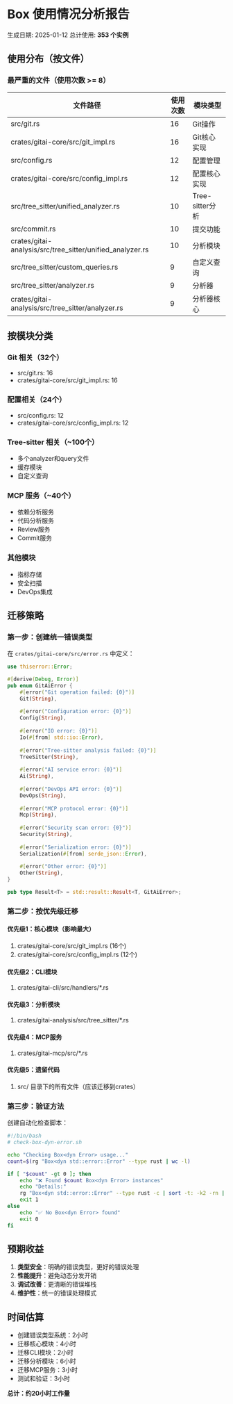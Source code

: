 # Box<dyn Error> 使用情况分析报告

生成日期: 2025-01-12
总计使用: **353 个实例**

## 使用分布（按文件）

### 最严重的文件（使用次数 >= 8）

| 文件路径 | 使用次数 | 模块类型 |
|---------|---------|---------|
| src/git.rs | 16 | Git操作 |
| crates/gitai-core/src/git_impl.rs | 16 | Git核心实现 |
| src/config.rs | 12 | 配置管理 |
| crates/gitai-core/src/config_impl.rs | 12 | 配置核心实现 |
| src/tree_sitter/unified_analyzer.rs | 10 | Tree-sitter分析 |
| src/commit.rs | 10 | 提交功能 |
| crates/gitai-analysis/src/tree_sitter/unified_analyzer.rs | 10 | 分析模块 |
| src/tree_sitter/custom_queries.rs | 9 | 自定义查询 |
| src/tree_sitter/analyzer.rs | 9 | 分析器 |
| crates/gitai-analysis/src/tree_sitter/analyzer.rs | 9 | 分析器核心 |

## 按模块分类

### Git 相关（32个）
- src/git.rs: 16
- crates/gitai-core/src/git_impl.rs: 16

### 配置相关（24个）
- src/config.rs: 12
- crates/gitai-core/src/config_impl.rs: 12

### Tree-sitter 相关（~100个）
- 多个analyzer和query文件
- 缓存模块
- 自定义查询

### MCP 服务（~40个）
- 依赖分析服务
- 代码分析服务
- Review服务
- Commit服务

### 其他模块
- 指标存储
- 安全扫描
- DevOps集成

## 迁移策略

### 第一步：创建统一错误类型
在 `crates/gitai-core/src/error.rs` 中定义：

```rust
use thiserror::Error;

#[derive(Debug, Error)]
pub enum GitAiError {
    #[error("Git operation failed: {0}")]
    Git(String),
    
    #[error("Configuration error: {0}")]
    Config(String),
    
    #[error("IO error: {0}")]
    Io(#[from] std::io::Error),
    
    #[error("Tree-sitter analysis failed: {0}")]
    TreeSitter(String),
    
    #[error("AI service error: {0}")]
    Ai(String),
    
    #[error("DevOps API error: {0}")]
    DevOps(String),
    
    #[error("MCP protocol error: {0}")]
    Mcp(String),
    
    #[error("Security scan error: {0}")]
    Security(String),
    
    #[error("Serialization error: {0}")]
    Serialization(#[from] serde_json::Error),
    
    #[error("Other error: {0}")]
    Other(String),
}

pub type Result<T> = std::result::Result<T, GitAiError>;
```

### 第二步：按优先级迁移

#### 优先级1：核心模块（影响最大）
1. crates/gitai-core/src/git_impl.rs (16个)
2. crates/gitai-core/src/config_impl.rs (12个)

#### 优先级2：CLI模块
1. crates/gitai-cli/src/handlers/*.rs

#### 优先级3：分析模块
1. crates/gitai-analysis/src/tree_sitter/*.rs

#### 优先级4：MCP服务
1. crates/gitai-mcp/src/*.rs

#### 优先级5：遗留代码
1. src/ 目录下的所有文件（应该迁移到crates）

### 第三步：验证方法

创建自动化检查脚本：
```bash
#!/bin/bash
# check-box-dyn-error.sh

echo "Checking Box<dyn Error> usage..."
count=$(rg "Box<dyn std::error::Error" --type rust | wc -l)

if [ "$count" -gt 0 ]; then
    echo "❌ Found $count Box<dyn Error> instances"
    echo "Details:"
    rg "Box<dyn std::error::Error" --type rust -c | sort -t: -k2 -rn | head -10
    exit 1
else
    echo "✅ No Box<dyn Error> found"
    exit 0
fi
```

## 预期收益

1. **类型安全**：明确的错误类型，更好的错误处理
2. **性能提升**：避免动态分发开销
3. **调试改善**：更清晰的错误堆栈
4. **维护性**：统一的错误处理模式

## 时间估算

- 创建错误类型系统：2小时
- 迁移核心模块：4小时
- 迁移CLI模块：2小时
- 迁移分析模块：6小时
- 迁移MCP服务：3小时
- 测试和验证：3小时

**总计：约20小时工作量**
